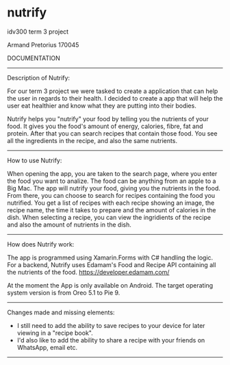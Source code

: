 # nutrify
idv300 term 3 project

Armand Pretorius
170045

DOCUMENTATION
___________________________________________________________________________________________________


Description of Nutrify:

For our term 3 project we were tasked to create a application that can help the user in regards
to their health. I decided to create a app that will help the user eat healthier and know what
they are putting into their bodies. 

Nutrify helps you "nutrify" your food by telling you the nutrients of your food. It gives you the
food's amount of energy, calories, fibre, fat and protein. After that you can search recipes that
contain those food. You see all the ingredients in the recipe, and also the same nutrients.
___________________________________________________________________________________________________


How to use Nutrify:

When opening the app, you are taken to the search page, where you enter the food you want to analize.
The food can be anything from an apple to a Big Mac. The app will nutrify your food, giving you the
nutrients in the food. 
From there, you can choose to search for recipes containing the food you nutrified.
You get a list of recipes with each recipe showing an image, the recipe name, the time it takes to
prepare and the amount of calories in the dish. When selecting a recipe, you can view the ingridients
of the recipe and also the amount of nutrients in the dish.
___________________________________________________________________________________________________


How does Nutrify work:

The app is programmed using Xamarin.Forms with C# handling the logic.
For a backend, Nutrify uses Edamam's Food and Recipe API containing all the nutrients of the food.
https://developer.edamam.com/

At the moment the App is only available on Android. The target operating system version is from 
Oreo 5.1 to Pie 9.
___________________________________________________________________________________________________


Changes made and missing elements:

- I still need to add the ability to save recipes to your device for later viewing in a "recipe 
  book".
- I'd also like to add the ability to share a recipe with your friends on WhatsApp, email etc.
____________________________________________________________________________________________________





